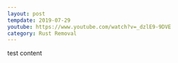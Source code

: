 ```yaml
---
layout: post
tempdate: 2019-07-29
youtube: https://www.youtube.com/watch?v=_dzlE9-9DVE
category: Rust Removal
---
```

test content